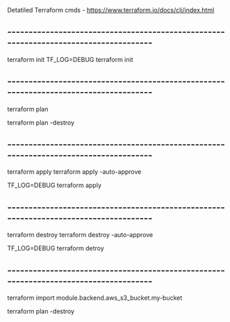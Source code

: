 Detatiled Terraform cmds - https://www.terraform.io/docs/cli/index.html


## -------------------------------------------------------------------------------------
terraform init
TF_LOG=DEBUG terraform init


## -------------------------------------------------------------------------------------
terraform plan


terraform plan -destroy

## -------------------------------------------------------------------------------------
terraform apply
terraform apply -auto-approve

TF_LOG=DEBUG terraform apply


## -------------------------------------------------------------------------------------
terraform destroy
terraform destroy -auto-approve

TF_LOG=DEBUG terraform detroy


## -------------------------------------------------------------------------------------
terraform import module.backend.aws_s3_bucket.my-bucket <your-imported-s3-bucket-name>





terraform plan -destroy